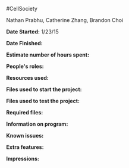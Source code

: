 #CellSociety

Nathan Prabhu, Catherine Zhang, Brandon Choi

**Date Started:** 1/23/15

**Date Finished:**

**Estimate number of hours spent:**

**People's roles:**

**Resources used:**

**Files used to start the project:**

**Files used to test the project:**

**Required files:**

**Information on program:**

**Known issues:**

**Extra features:**

**Impressions:**